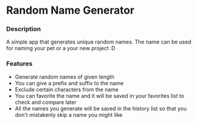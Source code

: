 # Random Name Generator

### Description
A simple app that generates unique random names. The name can be used for naming your pet or a your new project :D

### Features
- Generate random names of given length
- You can give a prefix and suffix to the name
- Exclude certain characters from the name
- You can favorite the name and it will be saved in your favorites list to check and compare later
- All the names you generate will be saved in the history list so that you don't mistakenly skip a name you might like
